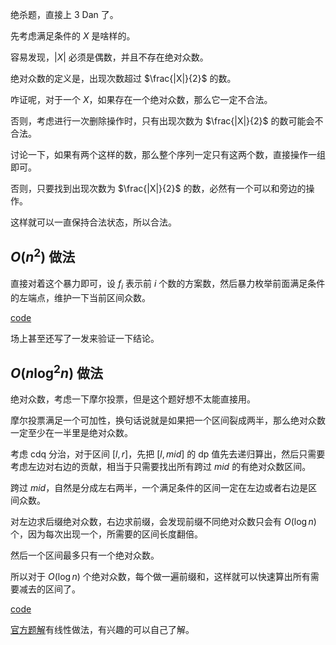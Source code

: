 绝杀题，直接上 3 Dan 了。

先考虑满足条件的 $X$ 是啥样的。

容易发现，$|X|$ 必须是偶数，并且不存在绝对众数。

绝对众数的定义是，出现次数超过 $\frac{|X|}{2}$ 的数。

咋证呢，对于一个 $X$，如果存在一个绝对众数，那么它一定不合法。

否则，考虑进行一次删除操作时，只有出现次数为 $\frac{|X|}{2}$ 的数可能会不合法。

讨论一下，如果有两个这样的数，那么整个序列一定只有这两个数，直接操作一组即可。

否则，只要找到出现次数为 $\frac{|X|}{2}$ 的数，必然有一个可以和旁边的操作。

这样就可以一直保持合法状态，所以合法。

## $O(n^2)$ 做法

直接对着这个暴力即可，设 $f_i$ 表示前 $i$ 个数的方案数，然后暴力枚举前面满足条件的左端点，维护一下当前区间众数。

[code](https://atcoder.jp/contests/arc159/submissions/40421268)

场上甚至还写了一发来验证一下结论。

## $O(n\log^2 n)$ 做法

绝对众数，考虑一下摩尔投票，但是这个题好想不太能直接用。

摩尔投票满足一个可加性，换句话说就是如果把一个区间裂成两半，那么绝对众数一定至少在一半里是绝对众数。

考虑 cdq 分治，对于区间 $[l,r]$，先把 $[l,mid]$ 的 dp 值先去递归算出，然后只需要考虑左边对右边的贡献，相当于只需要找出所有跨过 $mid$ 的有绝对众数区间。

跨过 $mid$，自然是分成左右两半，一个满足条件的区间一定在左边或者右边是区间众数。

对左边求后缀绝对众数，右边求前缀，会发现前缀不同绝对众数只会有 $O(\log n)$ 个，因为每次出现一个，所需要的区间长度翻倍。

然后一个区间最多只有一个绝对众数。

所以对于 $O(\log n)$ 个绝对众数，每个做一遍前缀和，这样就可以快速算出所有需要减去的区间了。

[code](https://atcoder.jp/contests/arc159/submissions/40425986)

[官方题解](https://atcoder.jp/contests/arc159/editorial/6171)有线性做法，有兴趣的可以自己了解。